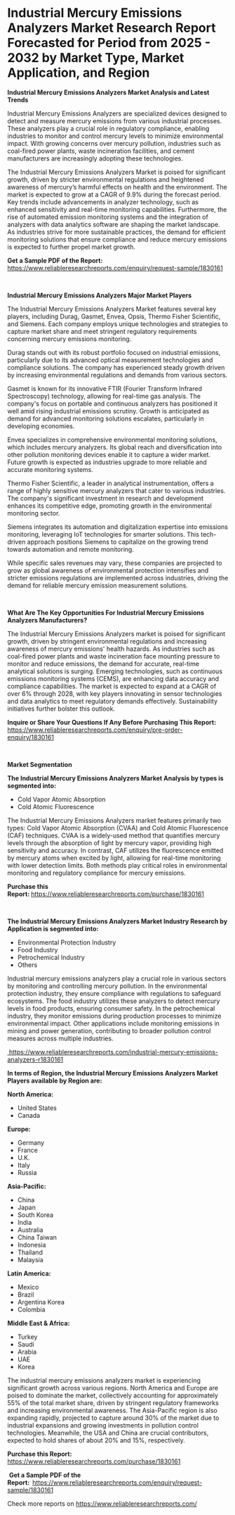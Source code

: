 <p><h1>Industrial Mercury Emissions Analyzers Market Research Report Forecasted for Period from 2025 -  2032 by Market Type, Market Application, and Region</h1></p><p><strong>Industrial Mercury Emissions Analyzers Market Analysis and Latest Trends</strong></p>
<p><p>Industrial Mercury Emissions Analyzers are specialized devices designed to detect and measure mercury emissions from various industrial processes. These analyzers play a crucial role in regulatory compliance, enabling industries to monitor and control mercury levels to minimize environmental impact. With growing concerns over mercury pollution, industries such as coal-fired power plants, waste incineration facilities, and cement manufacturers are increasingly adopting these technologies.</p><p>The Industrial Mercury Emissions Analyzers Market is poised for significant growth, driven by stricter environmental regulations and heightened awareness of mercury’s harmful effects on health and the environment. The market is expected to grow at a CAGR of 9.9% during the forecast period. Key trends include advancements in analyzer technology, such as enhanced sensitivity and real-time monitoring capabilities. Furthermore, the rise of automated emission monitoring systems and the integration of analyzers with data analytics software are shaping the market landscape. As industries strive for more sustainable practices, the demand for efficient monitoring solutions that ensure compliance and reduce mercury emissions is expected to further propel market growth.</p></p>
<p><strong>Get a Sample PDF of the Report:&nbsp;</strong> <a href="https://www.reliableresearchreports.com/enquiry/request-sample/1830161?utm_campaign=3084&utm_medium=2&utm_source=Github&utm_content=ia&utm_term=12042025&utm_id=industrial-mercury-emissions-analyzers">https://www.reliableresearchreports.com/enquiry/request-sample/1830161</a></p>
<p>&nbsp;</p>
<p><strong>Industrial Mercury Emissions Analyzers Major Market Players</strong></p>
<p><p>The Industrial Mercury Emissions Analyzers Market features several key players, including Durag, Gasmet, Envea, Opsis, Thermo Fisher Scientific, and Siemens. Each company employs unique technologies and strategies to capture market share and meet stringent regulatory requirements concerning mercury emissions monitoring.</p><p>Durag stands out with its robust portfolio focused on industrial emissions, particularly due to its advanced optical measurement technologies and compliance solutions. The company has experienced steady growth driven by increasing environmental regulations and demands from various sectors.</p><p>Gasmet is known for its innovative FTIR (Fourier Transform Infrared Spectroscopy) technology, allowing for real-time gas analysis. The company's focus on portable and continuous analyzers has positioned it well amid rising industrial emissions scrutiny. Growth is anticipated as demand for advanced monitoring solutions escalates, particularly in developing economies.</p><p>Envea specializes in comprehensive environmental monitoring solutions, which includes mercury analyzers. Its global reach and diversification into other pollution monitoring devices enable it to capture a wider market. Future growth is expected as industries upgrade to more reliable and accurate monitoring systems.</p><p>Thermo Fisher Scientific, a leader in analytical instrumentation, offers a range of highly sensitive mercury analyzers that cater to various industries. The company's significant investment in research and development enhances its competitive edge, promoting growth in the environmental monitoring sector.</p><p>Siemens integrates its automation and digitalization expertise into emissions monitoring, leveraging IoT technologies for smarter solutions. This tech-driven approach positions Siemens to capitalize on the growing trend towards automation and remote monitoring.</p><p>While specific sales revenues may vary, these companies are projected to grow as global awareness of environmental protection intensifies and stricter emissions regulations are implemented across industries, driving the demand for reliable mercury emission measurement solutions.</p></p>
<p>&nbsp;</p>
<p><strong>What Are The Key Opportunities For Industrial Mercury Emissions Analyzers Manufacturers?</strong></p>
<p><p>The Industrial Mercury Emissions Analyzers market is poised for significant growth, driven by stringent environmental regulations and increasing awareness of mercury emissions' health hazards. As industries such as coal-fired power plants and waste incineration face mounting pressure to monitor and reduce emissions, the demand for accurate, real-time analytical solutions is surging. Emerging technologies, such as continuous emissions monitoring systems (CEMS), are enhancing data accuracy and compliance capabilities. The market is expected to expand at a CAGR of over 6% through 2028, with key players innovating in sensor technologies and data analytics to meet regulatory demands effectively. Sustainability initiatives further bolster this outlook.</p></p>
<p><strong>Inquire or Share Your Questions If Any Before Purchasing This Report:</strong> <a href="https://www.reliableresearchreports.com/enquiry/pre-order-enquiry/1830161?utm_campaign=3084&utm_medium=2&utm_source=Github&utm_content=ia&utm_term=12042025&utm_id=industrial-mercury-emissions-analyzers">https://www.reliableresearchreports.com/enquiry/pre-order-enquiry/1830161</a></p>
<p>&nbsp;</p>
<p><strong>Market Segmentation</strong></p>
<p><strong>The Industrial Mercury Emissions Analyzers Market Analysis by types is segmented into:</strong></p>
<p><ul><li>Cold Vapor Atomic Absorption</li><li>Cold Atomic Fluorescence</li></ul></p>
<p><p>The Industrial Mercury Emissions Analyzers market features primarily two types: Cold Vapor Atomic Absorption (CVAA) and Cold Atomic Fluorescence (CAF) techniques. CVAA is a widely-used method that quantifies mercury levels through the absorption of light by mercury vapor, providing high sensitivity and accuracy. In contrast, CAF utilizes the fluorescence emitted by mercury atoms when excited by light, allowing for real-time monitoring with lower detection limits. Both methods play critical roles in environmental monitoring and regulatory compliance for mercury emissions.</p></p>
<p><strong>Purchase this Report:&nbsp;</strong><a href="https://www.reliableresearchreports.com/purchase/1830161?utm_campaign=3084&utm_medium=2&utm_source=Github&utm_content=ia&utm_term=12042025&utm_id=industrial-mercury-emissions-analyzers">https://www.reliableresearchreports.com/purchase/1830161</a></p>
<p>&nbsp;</p>
<p><strong>The Industrial Mercury Emissions Analyzers Market Industry Research by Application is segmented into:</strong></p>
<p><ul><li>Environmental Protection Industry</li><li>Food Industry</li><li>Petrochemical Industry</li><li>Others</li></ul></p>
<p><p>Industrial mercury emissions analyzers play a crucial role in various sectors by monitoring and controlling mercury pollution. In the environmental protection industry, they ensure compliance with regulations to safeguard ecosystems. The food industry utilizes these analyzers to detect mercury levels in food products, ensuring consumer safety. In the petrochemical industry, they monitor emissions during production processes to minimize environmental impact. Other applications include monitoring emissions in mining and power generation, contributing to broader pollution control measures across multiple industries.</p></p>
<p><a href="https://www.reliableresearchreports.com/industrial-mercury-emissions-analyzers-r1830161?utm_campaign=3084&utm_medium=2&utm_source=Github&utm_content=ia&utm_term=12042025&utm_id=industrial-mercury-emissions-analyzers">&nbsp;https://www.reliableresearchreports.com/industrial-mercury-emissions-analyzers-r1830161</a></p>
<p><strong>In terms of Region, the Industrial Mercury Emissions Analyzers Market Players available by Region are:</strong></p>
<p>
    <p> <strong> North America: </strong>
        <ul>
            <li>United States</li>
            <li>Canada</li>
        </ul>
        </p> 
    <p> <strong> Europe: </strong>
        <ul>
            <li>Germany</li>
            <li>France</li>
            <li>U.K.</li>
            <li>Italy</li>
            <li>Russia</li>
        </ul>
        </p> 
    <p> <strong> Asia-Pacific: </strong>
        <ul>
            <li>China</li>
            <li>Japan</li>
            <li>South Korea</li>
            <li>India</li>
            <li>Australia</li>
            <li>China Taiwan</li>
            <li>Indonesia</li>
            <li>Thailand</li>
            <li>Malaysia</li>
        </ul>
        </p> 
    <p> <strong> Latin America: </strong>
        <ul>
            <li>Mexico</li>
            <li>Brazil</li>
            <li>Argentina Korea</li>
            <li>Colombia</li>
        </ul>
        </p> 
    <p> <strong> Middle East & Africa: </strong>
        <ul>
            <li>Turkey</li>
            <li>Saudi</li>
            <li>Arabia</li>
            <li>UAE</li>
            <li>Korea</li>
        </ul>
    </p>
    </p>
<p><p>The industrial mercury emissions analyzers market is experiencing significant growth across various regions. North America and Europe are poised to dominate the market, collectively accounting for approximately 55% of the total market share, driven by stringent regulatory frameworks and increasing environmental awareness. The Asia-Pacific region is also expanding rapidly, projected to capture around 30% of the market due to industrial expansions and growing investments in pollution control technologies. Meanwhile, the USA and China are crucial contributors, expected to hold shares of about 20% and 15%, respectively.</p></p>
<p><strong>Purchase this Report: </strong><a href="https://www.reliableresearchreports.com/purchase/1830161?utm_campaign=3084&utm_medium=2&utm_source=Github&utm_content=ia&utm_term=12042025&utm_id=industrial-mercury-emissions-analyzers">https://www.reliableresearchreports.com/purchase/1830161</a></p>
<p>&nbsp;<strong>Get a Sample PDF of the Report:&nbsp;&nbsp;</strong><a href="https://www.reliableresearchreports.com/enquiry/request-sample/1830161?utm_campaign=3084&utm_medium=2&utm_source=Github&utm_content=ia&utm_term=12042025&utm_id=industrial-mercury-emissions-analyzers">https://www.reliableresearchreports.com/enquiry/request-sample/1830161</a></p>
<p><strong></strong></p>
<p>Check more reports on <a href="https://www.reliableresearchreports.com/?utm_campaign=3084&utm_medium=2&utm_source=Github&utm_content=ia&utm_term=12042025&utm_id=industrial-mercury-emissions-analyzers">https://www.reliableresearchreports.com/</a></p>